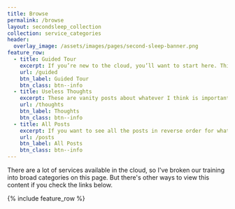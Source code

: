 ```yaml
---
title: Browse
permalink: /browse
layout: secondsleep_collection
collection: service_categories
header:
  overlay_image: /assets/images/pages/second-sleep-banner.png
feature_row:
  - title: Guided Tour
    excerpt: If you’re new to the cloud, you’ll want to start here. This is a guided tutorial that will step you through the development of Scramoose’s website. Each service will build on the previous service.
    url: /guided
    btn_label: Guided Tour
    btn_class: btn--info
  - title: Useless Thoughts
    excerpt: These are vanity posts about whatever I think is important. But important to me, definitely not important to anyone else.
    url: /thoughts
    btn_label: Thoughts
    btn_class: btn--info
  - title: All Posts
    excerpt: If you want to see all the posts in reverse order for whatever freaky reason, go here.
    url: /posts
    btn_label: All Posts
    btn_class: btn--info
---
```

There are a lot of services available in the cloud, so I've broken our training into broad categories on this page. But there's other ways to view this content if you check the links below.

{% include feature_row %}
